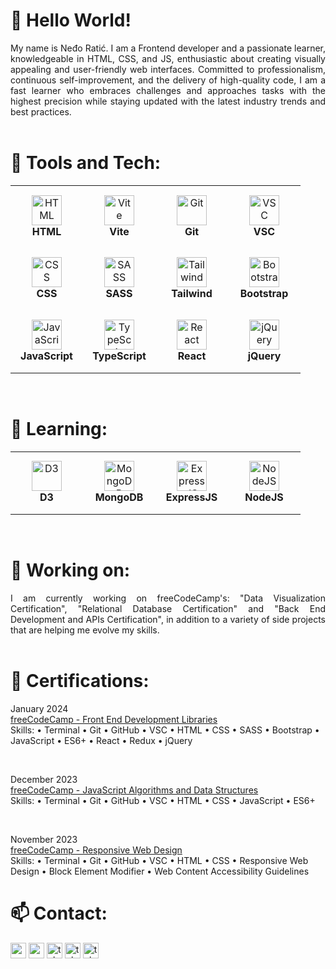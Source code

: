# 👋 Hello World!

<div align="justify">
    My name is Neđo Ratić. I am a Frontend developer and a passionate learner, knowledgeable in HTML, CSS, and JS, enthusiastic about creating visually appealing and user-friendly web interfaces. Committed to professionalism, continuous self-improvement, and the delivery of high-quality code, I am a fast learner who embraces challenges and approaches tasks with the highest precision while staying updated with the latest industry trends and best practices.
</div>
<br />

# 🔧 Tools and Tech:

<table>
    <tr>
        <td align="center" height="100" width="100">
            <img
                src="https://cdn.jsdelivr.net/gh/devicons/devicon/icons/html5/html5-original.svg"
                width="48"
                height="48"
                alt="HTML"
            />
            <br /><strong>HTML</strong>
        </td>
        <td align="center" height="100" width="100">
            <img
                src="https://upload.wikimedia.org/wikipedia/commons/f/f1/Vitejs-logo.svg"
                width="48"
                height="48"
                alt="Vite"
            />
            <br /><strong>Vite</strong>
        </td>
        <td align="center" height="100" width="100">
            <img
                src="https://cdn.jsdelivr.net/gh/devicons/devicon/icons/git/git-original.svg"
                width="48"
                height="48"
                alt="Git"
            />
            <br /><strong>Git</strong>
        </td>
        <td align="center" height="100" width="100">
            <img
                src="https://cdn.jsdelivr.net/gh/devicons/devicon/icons/vscode/vscode-original.svg"
                width="48"
                height="48"
                alt="VSC"
            />
            <br /><strong>VSC</strong>
        </td>
    </tr>
    <tr>
        <td align="center" height="100" width="100">
            <img
                src="https://cdn.jsdelivr.net/gh/devicons/devicon/icons/css3/css3-original.svg"
                width="48"
                height="48"
                alt="CSS"
            />
            <br /><strong>CSS</strong>
        </td>
        <td align="center" height="100" width="100">
            <img
                src="https://cdn.jsdelivr.net/gh/devicons/devicon/icons/sass/sass-original.svg"
                width="48"
                height="48"
                alt="SASS"
            />
            <br /><strong>SASS</strong>
        </td>
        <td align="center" height="100" width="100">
            <img
                src="https://cdn.jsdelivr.net/gh/devicons/devicon/icons/tailwindcss/tailwindcss-plain.svg"
                width="48"
                height="48"
                alt="Tailwind"
            />
            <br /><strong>Tailwind</strong>
        </td>
        <td align="center" height="100" width="100">
            <img
                src="https://cdn.jsdelivr.net/gh/devicons/devicon/icons/bootstrap/bootstrap-original.svg"
                width="48"
                height="48"
                alt="Bootstrap"
            />
            <br /><strong>Bootstrap</strong>
        </td>
    </tr>
    <tr>
        <td align="center" height="100" width="100">
            <img
                src="https://cdn.jsdelivr.net/gh/devicons/devicon/icons/javascript/javascript-original.svg"
                width="48"
                height="48"
                alt="JavaScript"
            />
            <br /><strong>JavaScript</strong>
        </td>
                <td align="center" height="100" width="100">
            <img
                src="https://cdn.jsdelivr.net/gh/devicons/devicon/icons/typescript/typescript-original.svg"
                width="48"
                height="48"
                alt="TypeScript"
            />
            <br /><strong>TypeScript</strong>
        </td>
                <td align="center" height="100" width="100">
            <img
                src="https://cdn.jsdelivr.net/gh/devicons/devicon/icons/react/react-original.svg"
                width="48"
                height="48"
                alt="React"
            />
            <br /><strong>React</strong>
        </td>
        <td align="center" height="100" width="100">
            <img
                src="https://cdn.jsdelivr.net/gh/devicons/devicon/icons/jquery/jquery-original.svg"
                width="48"
                height="48"
                alt="jQuery"
            />
            <br /><strong>jQuery</strong>
        </td>
    </tr>
</table>
<br />

# 🌱 Learning:

<table>
    <tr>
        <td align="center" height="100" width="100">
            <img
                src="https://cdn.jsdelivr.net/gh/devicons/devicon/icons/d3js/d3js-original.svg"
                width="48"
                height="48"
                alt="D3"
            />
            <br /><strong>D3</strong>
        </td>
        <td align="center" height="100" width="100">
            <img
                src="https://cdn.jsdelivr.net/gh/devicons/devicon/icons/mongodb/mongodb-original.svg"
                width="48"
                height="48"
                alt="MongoDB"
            />
            <br /><strong>MongoDB</strong>
        </td>
        <td align="center" height="100" width="100">
            <img
                src="https://cdn.jsdelivr.net/gh/devicons/devicon/icons/express/express-original.svg"
                width="48"
                height="48"
                alt="ExpressJS"
            />
            <br /><strong>ExpressJS</strong>
        </td>
        <td align="center" height="100" width="100">
            <img
                src="https://cdn.jsdelivr.net/gh/devicons/devicon/icons/nodejs/nodejs-original.svg"
                width="48"
                height="48"
                alt="NodeJS"
            />
            <br /><strong>NodeJS</strong>
        </td>
    </tr>    
</table>
<br />

# 🔭 Working on:

<div align="justify">
    I am currently working on freeCodeCamp's: "Data Visualization Certification", "Relational Database Certification" and "Back End Development and APIs Certification", in addition to a variety of side projects that are helping me evolve my skills.
</div>
<br />

# 📜 Certifications:

January 2024
<br />
[freeCodeCamp - Front End Development Libraries](https://www.freecodecamp.org/certification/nedoratic/front-end-development-libraries)
<br />
Skills: • Terminal • Git • GitHub • VSC • HTML • CSS • SASS • Bootstrap • JavaScript • ES6+ • React • Redux • jQuery
<br />

<br />

December 2023
<br />
[freeCodeCamp - JavaScript Algorithms and Data Structures](https://www.freecodecamp.org/certification/nedoratic/javascript-algorithms-and-data-structures)
<br />
Skills: • Terminal • Git • GitHub • VSC • HTML • CSS • JavaScript • ES6+
<br />

<br />

November 2023
<br />
[freeCodeCamp - Responsive Web Design](https://www.freecodecamp.org/certification/nedoratic/responsive-web-design)
<br />
Skills: • Terminal • Git • GitHub • VSC • HTML • CSS • Responsive Web Design • Block Element Modifier • Web Content Accessibility Guidelines
<br />

# 📫 Contact:

<a href="https://www.linkedin.com/in/nedoratic" target="_blank"><img src="https://img.shields.io/badge/linkedin-%230077B5.svg?&style=for-the-badge&logo=linkedin&logoColor=white" height=25></a>
<a href="mailto:nedoratic@gmail.com"><img src="https://img.shields.io/badge/Gmail-D14836?style=for-the-badge&logo=gmail&logoColor=white" height=25></a>
<a href="viber://chat?number=381695203011"><img src="https://img.shields.io/badge/viber-685EA9?style=for-the-badge&logo=viber&logoColor=white" alt="tel:+381695203011" height=25></a>
<a href="https://wa.me/381695203011"><img src="https://img.shields.io/badge/WhatsApp-25D366?style=for-the-badge&logo=whatsapp&logoColor=white" alt="tel:+381695203011" height=25></a>
<a href="https://signal.me/#p/+381695203011"><img src="https://img.shields.io/badge/Signal-%23039BE5.svg?&style=for-the-badge&logo=Signal&logoColor=white" alt="tel:+381695203011" height=25></a>
<br />

<!--

**nedoratic/nedoratic** is a ✨ _special_ ✨ repository because its `README.md` (this file) appears on your GitHub profile.

Here are some ideas to get you started:

- 🔭 I’m currently working on ...
- 🌱 I’m currently learning ...
- 👯 I’m looking to collaborate on ...
- 🤔 I’m looking for help with ...
- 💬 Ask me about ...
- 📫 How to reach me: ...
- 😄 Pronouns: ...
- ⚡ Fun fact: ...

-->
